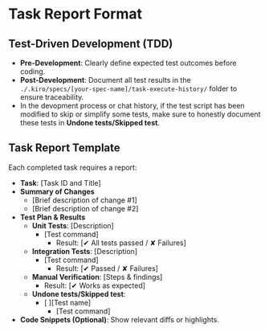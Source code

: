 # Task Report Format

## Test-Driven Development (TDD)

- **Pre-Development**: Clearly define expected test outcomes before coding.
- **Post-Development**: Document all test results in the `./.kiro/specs/[your-spec-name]/task-execute-history/` folder to ensure traceability.
- In the devopment process or chat history, if the test script has been modified to skip or simplify some tests, make sure to honestly document these tests in **Undone tests/Skipped test**.

## Task Report Template

Each completed task requires a report:

- **Task**: [Task ID and Title]
- **Summary of Changes**
  - [Brief description of change #1]
  - [Brief description of change #2]
- **Test Plan & Results**
  - **Unit Tests**: [Description]
    - [Test command]
      - Result: [✔ All tests passed / ✘ Failures]
  - **Integration Tests**: [Description]
    - [Test command]
      - Result: [✔ Passed / ✘ Failures]
  - **Manual Verification**: [Steps & findings]
    - Result: [✔ Works as expected]
  - **Undone tests/Skipped test**:
    - [ ][Test name]
      - [Test command]
- **Code Snippets (Optional)**: Show relevant diffs or highlights.
